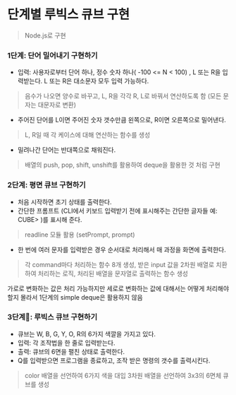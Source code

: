 # 단계별 루빅스 큐브 구현

> Node.js로 구현

### 1단계: 단어 밀어내기 구현하기
- 입력: 사용자로부터 단어 하나, 정수 숫자 하나( -100 <= N < 100) , L 또는 R을 입력받는다. L 또는 R은 대소문자 모두 입력 가능하다.
> 음수가 나오면 양수로 바꾸고, L, R을 각각 R, L로 바꿔서 연산하도록 함 (모든 문자는 대문자로 변환)
- 주어진 단어를 L이면 주어진 숫자 갯수만큼 왼쪽으로, R이면 오른쪽으로 밀어낸다.
> L, R일 때 각 케이스에 대해 연산하는 함수를 생성
- 밀려나간 단어는 반대쪽으로 채워진다.
> 배열의 push, pop, shift, unshift를 활용하여 deque을 활용한 것 처럼 구현

### 2단계: 평면 큐브 구현하기
- 처음 시작하면 초기 상태를 출력한다.
- 간단한 프롬프트 (CLI에서 키보드 입력받기 전에 표시해주는 간단한 글자들  예: CUBE> )를 표시해 준다.
> readline 모듈 활용 (setPrompt, prompt)
- 한 번에 여러 문자를 입력받은 경우 순서대로 처리해서 매 과정을 화면에 출력한다.
> 각 command마다 처리하는 함수 8개 생성,
받은 input 값을 2차원 배열로 치환하여 처리하는 로직,
처리된 배열을 문자열로 출력하는 함수 생성

가로로 변화하는 값은 처리 가능하지만 세로로 변화하는 값에 대해서는 어떻게 처리해야할지 몰라서 1단계의 simple deque은 활용하지 않음

### 3단계: 루빅스 큐브 구현하기
- 큐브는 W, B, G, Y, O, R의 6가지 색깔을 가지고 있다.
- 입력: 각 조작법을 한 줄로 입력받는다.
- 출력: 큐브의 6면을 펼친 상태로 출력한다.
- Q를 입력받으면 프로그램을 종료하고, 조작 받은 명령의 갯수를 출력시킨다.

> color 배열을 선언하여 6가지 색을 대입
> 3차원 배열을 선언하여 3x3의 6면체 큐브를 생성